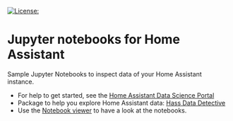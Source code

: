 [![License:](https://img.shields.io/badge/License-Apache%202.0-blue.svg)](https://opensource.org/licenses/Apache-2.0)

# Jupyter notebooks for Home Assistant

Sample Jupyter Notebooks to inspect data of your Home Assistant instance.

- For help to get started, see the [Home Assistant Data Science Portal](https://data.home-assistant.io)
- Package to help you explore Home Assistant data: [Hass Data Detective](https://github.com/robmarkcole/HASS-data-detective)
- Use the [Notebook viewer](http://nbviewer.jupyter.org/github/home-assistant/home-assistant-notebooks/tree/master/) to have a look at the notebooks.
